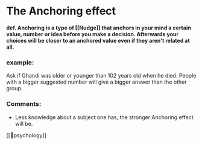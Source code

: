 # The Anchoring effect

**def. Anchoring is a type of [[Nudge]] that anchors in your mind a certain value, number or idea before you make a decision. Afterwards your choices will be closer to an anchored value even if they aren't related at all.**


### example:
Ask if Ghandi was older or younger than 102 years old when he died. People with a bigger suggested number will give a bigger answer than the other group.


### Comments:
- Less knowledge about a subject one has, the stronger Anchoring effect will be.


[[🧠psychology]]